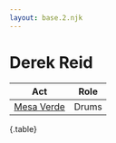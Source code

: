 ```yaml
---
layout: base.2.njk
---
```


# Derek Reid

| Act | Role |
|---|---|
| [Mesa Verde](../mesa-verde) | Drums |

{.table}